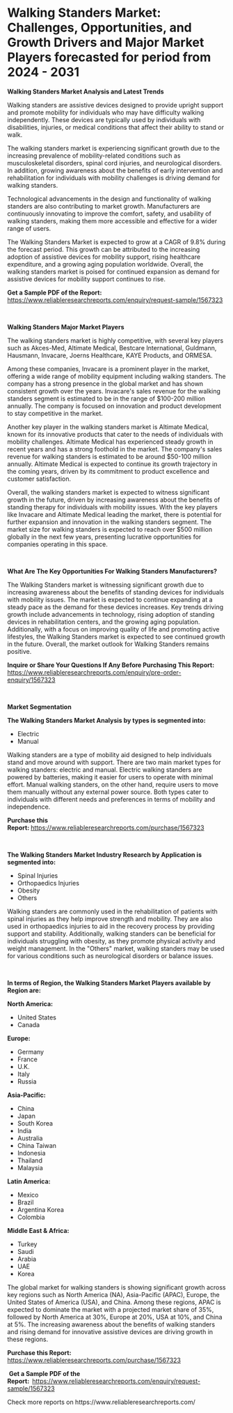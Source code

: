<p><h1>Walking Standers Market: Challenges, Opportunities, and Growth Drivers and Major Market Players forecasted for period from 2024 - 2031</h1></p><p><strong>Walking Standers Market Analysis and Latest Trends</strong></p>
<p><p>Walking standers are assistive devices designed to provide upright support and promote mobility for individuals who may have difficulty walking independently. These devices are typically used by individuals with disabilities, injuries, or medical conditions that affect their ability to stand or walk.</p><p>The walking standers market is experiencing significant growth due to the increasing prevalence of mobility-related conditions such as musculoskeletal disorders, spinal cord injuries, and neurological disorders. In addition, growing awareness about the benefits of early intervention and rehabilitation for individuals with mobility challenges is driving demand for walking standers.</p><p>Technological advancements in the design and functionality of walking standers are also contributing to market growth. Manufacturers are continuously innovating to improve the comfort, safety, and usability of walking standers, making them more accessible and effective for a wider range of users.</p><p>The Walking Standers Market is expected to grow at a CAGR of 9.8% during the forecast period. This growth can be attributed to the increasing adoption of assistive devices for mobility support, rising healthcare expenditure, and a growing aging population worldwide. Overall, the walking standers market is poised for continued expansion as demand for assistive devices for mobility support continues to rise.</p></p>
<p><strong>Get a Sample PDF of the Report:&nbsp;</strong> <a href="https://www.reliableresearchreports.com/enquiry/request-sample/1567323">https://www.reliableresearchreports.com/enquiry/request-sample/1567323</a></p>
<p>&nbsp;</p>
<p><strong>Walking Standers Major Market Players</strong></p>
<p><p>The walking standers market is highly competitive, with several key players such as Akces-Med, Altimate Medical, Bestcare International, Guldmann, Hausmann, Invacare, Joerns Healthcare, KAYE Products, and ORMESA. </p><p>Among these companies, Invacare is a prominent player in the market, offering a wide range of mobility equipment including walking standers. The company has a strong presence in the global market and has shown consistent growth over the years. Invacare's sales revenue for the walking standers segment is estimated to be in the range of $100-200 million annually. The company is focused on innovation and product development to stay competitive in the market.</p><p>Another key player in the walking standers market is Altimate Medical, known for its innovative products that cater to the needs of individuals with mobility challenges. Altimate Medical has experienced steady growth in recent years and has a strong foothold in the market. The company's sales revenue for walking standers is estimated to be around $50-100 million annually. Altimate Medical is expected to continue its growth trajectory in the coming years, driven by its commitment to product excellence and customer satisfaction.</p><p>Overall, the walking standers market is expected to witness significant growth in the future, driven by increasing awareness about the benefits of standing therapy for individuals with mobility issues. With the key players like Invacare and Altimate Medical leading the market, there is potential for further expansion and innovation in the walking standers segment. The market size for walking standers is expected to reach over $500 million globally in the next few years, presenting lucrative opportunities for companies operating in this space.</p></p>
<p>&nbsp;</p>
<p><strong>What Are The Key Opportunities For Walking Standers Manufacturers?</strong></p>
<p><p>The Walking Standers market is witnessing significant growth due to increasing awareness about the benefits of standing devices for individuals with mobility issues. The market is expected to continue expanding at a steady pace as the demand for these devices increases. Key trends driving growth include advancements in technology, rising adoption of standing devices in rehabilitation centers, and the growing aging population. Additionally, with a focus on improving quality of life and promoting active lifestyles, the Walking Standers market is expected to see continued growth in the future. Overall, the market outlook for Walking Standers remains positive.</p></p>
<p><strong>Inquire or Share Your Questions If Any Before Purchasing This Report:</strong> <a href="https://www.reliableresearchreports.com/enquiry/pre-order-enquiry/1567323">https://www.reliableresearchreports.com/enquiry/pre-order-enquiry/1567323</a></p>
<p>&nbsp;</p>
<p><strong>Market Segmentation</strong></p>
<p><strong>The Walking Standers Market Analysis by types is segmented into:</strong></p>
<p><ul><li>Electric</li><li>Manual</li></ul></p>
<p><p>Walking standers are a type of mobility aid designed to help individuals stand and move around with support. There are two main market types for walking standers: electric and manual. Electric walking standers are powered by batteries, making it easier for users to operate with minimal effort. Manual walking standers, on the other hand, require users to move them manually without any external power source. Both types cater to individuals with different needs and preferences in terms of mobility and independence.</p></p>
<p><strong>Purchase this Report:&nbsp;</strong><a href="https://www.reliableresearchreports.com/purchase/1567323">https://www.reliableresearchreports.com/purchase/1567323</a></p>
<p>&nbsp;</p>
<p><strong>The Walking Standers Market Industry Research by Application is segmented into:</strong></p>
<p><ul><li>Spinal Injuries</li><li>Orthopaedics Injuries</li><li>Obesity</li><li>Others</li></ul></p>
<p><p>Walking standers are commonly used in the rehabilitation of patients with spinal injuries as they help improve strength and mobility. They are also used in orthopaedics injuries to aid in the recovery process by providing support and stability. Additionally, walking standers can be beneficial for individuals struggling with obesity, as they promote physical activity and weight management. In the "Others" market, walking standers may be used for various conditions such as neurological disorders or balance issues.</p></p>
<p>&nbsp;</p>
<p><strong>In terms of Region, the Walking Standers Market Players available by Region are:</strong></p>
<p>
    <p> <strong> North America: </strong>
        <ul>
            <li>United States</li>
            <li>Canada</li>
        </ul>
        </p> 
    <p> <strong> Europe: </strong>
        <ul>
            <li>Germany</li>
            <li>France</li>
            <li>U.K.</li>
            <li>Italy</li>
            <li>Russia</li>
        </ul>
        </p> 
    <p> <strong> Asia-Pacific: </strong>
        <ul>
            <li>China</li>
            <li>Japan</li>
            <li>South Korea</li>
            <li>India</li>
            <li>Australia</li>
            <li>China Taiwan</li>
            <li>Indonesia</li>
            <li>Thailand</li>
            <li>Malaysia</li>
        </ul>
        </p> 
    <p> <strong> Latin America: </strong>
        <ul>
            <li>Mexico</li>
            <li>Brazil</li>
            <li>Argentina Korea</li>
            <li>Colombia</li>
        </ul>
        </p> 
    <p> <strong> Middle East & Africa: </strong>
        <ul>
            <li>Turkey</li>
            <li>Saudi</li>
            <li>Arabia</li>
            <li>UAE</li>
            <li>Korea</li>
        </ul>
    </p>
    </p>
<p><p>The global market for walking standers is showing significant growth across key regions such as North America (NA), Asia-Pacific (APAC), Europe, the United States of America (USA), and China. Among these regions, APAC is expected to dominate the market with a projected market share of 35%, followed by North America at 30%, Europe at 20%, USA at 10%, and China at 5%. The increasing awareness about the benefits of walking standers and rising demand for innovative assistive devices are driving growth in these regions.</p></p>
<p><strong>Purchase this Report: </strong><a href="https://www.reliableresearchreports.com/purchase/1567323">https://www.reliableresearchreports.com/purchase/1567323</a></p>
<p>&nbsp;<strong>Get a Sample PDF of the Report:&nbsp;&nbsp;</strong><a href="https://www.reliableresearchreports.com/enquiry/request-sample/1567323">https://www.reliableresearchreports.com/enquiry/request-sample/1567323</a></p>
<p><strong></strong></p>
<p>Check more reports on https://www.reliableresearchreports.com/</p>